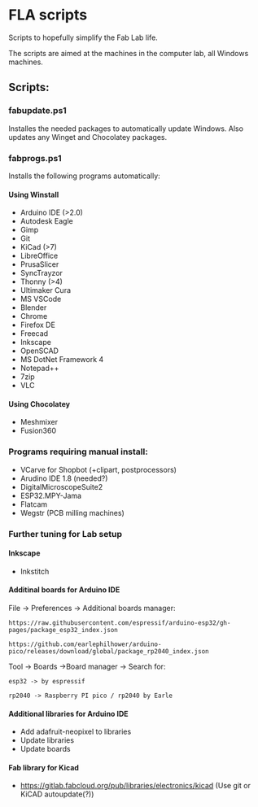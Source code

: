 # FLA scripts

Scripts to hopefully simplify the Fab Lab life. 

The scripts are aimed at the machines in the computer lab, all Windows machines. 

## Scripts:

###  fabupdate.ps1

Installes the needed packages to automatically update Windows.
Also updates any Winget and Chocolatey packages. 

### fabprogs.ps1

Installs the following programs automatically:

#### Using Winstall

- Arduino IDE (>2.0)
- Autodesk Eagle
- Gimp
- Git
- KiCad (>7)
- LibreOffice
- PrusaSlicer
- SyncTrayzor
- Thonny (>4)
- Ultimaker Cura
- MS VSCode
- Blender
- Chrome
- Firefox DE
- Freecad
- Inkscape
- OpenSCAD
- MS DotNet Framework 4
- Notepad++
- 7zip
- VLC

#### Using Chocolatey

- Meshmixer
- Fusion360

###  Programs requiring manual install: 

- VCarve for Shopbot (+clipart, postprocessors)
- Arudino IDE 1.8 (needed?)
- DigitalMicroscopeSuite2
- ESP32.MPY-Jama
- Flatcam
- Wegstr (PCB milling machines)

### Further tuning for Lab setup

#### Inkscape

- Inkstitch

#### Additinal boards for Arduino IDE
File -> Preferences -> Additional boards manager: 

    https://raw.githubusercontent.com/espressif/arduino-esp32/gh-pages/package_esp32_index.json
    
    https://github.com/earlephilhower/arduino-pico/releases/download/global/package_rp2040_index.json

Tool -> Boards ->Board manager -> Search for:
    
    esp32 -> by espressif
    
    rp2040 -> Raspberry PI pico / rp2040 by Earle

#### Additional libraries for Arduino IDE

- Add adafruit-neopixel to libraries
- Update libraries
- Update boards

#### Fab library for Kicad

- https://gitlab.fabcloud.org/pub/libraries/electronics/kicad (Use git or KiCAD autoupdate(?))